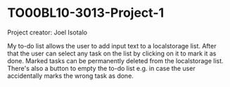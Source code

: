 # TO00BL10-3013-Project-1

Project creator: Joel Isotalo

My to-do list allows the user to add input text to a localstorage list. After that the user can select any task on the list by clicking on it to mark it as done. Marked tasks can be permanently deleted from the localstorage list. There's also a button to empty the to-do list e.g. in case the user accidentally marks the wrong task as done. 